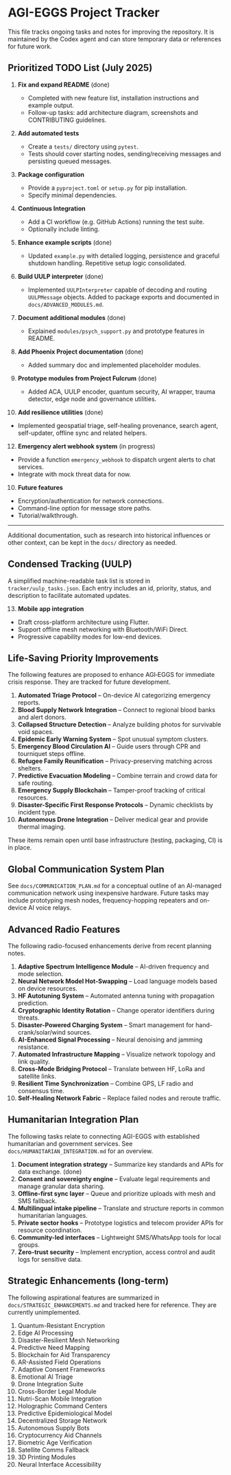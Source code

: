 # AGI-EGGS Project Tracker

This file tracks ongoing tasks and notes for improving the repository. It is
maintained by the Codex agent and can store temporary data or references for
future work.

## Prioritized TODO List (July 2025)

1. **Fix and expand README** (done)
   - Completed with new feature list, installation instructions and example output.
   - Follow-up tasks: add architecture diagram, screenshots and CONTRIBUTING guidelines.

2. **Add automated tests**
   - Create a `tests/` directory using `pytest`.
   - Tests should cover starting nodes, sending/receiving messages and
     persisting queued messages.

3. **Package configuration**
   - Provide a `pyproject.toml` or `setup.py` for pip installation.
   - Specify minimal dependencies.

4. **Continuous Integration**
   - Add a CI workflow (e.g. GitHub Actions) running the test suite.
   - Optionally include linting.

5. **Enhance example scripts** (done)
   - Updated `example.py` with detailed logging, persistence and graceful
     shutdown handling. Repetitive setup logic consolidated.

6. **Build UULP interpreter** (done)
   - Implemented `UULPInterpreter` capable of decoding and routing
     `UULPMessage` objects. Added to package exports and documented in
     `docs/ADVANCED_MODULES.md`.

7. **Document additional modules** (done)
   - Explained `modules/psych_support.py` and prototype features in README.

8. **Add Phoenix Project documentation** (done)
   - Added summary doc and implemented placeholder modules.

9. **Prototype modules from Project Fulcrum** (done)
   - Added ACA, UULP encoder, quantum security, AI wrapper, trauma detector,
     edge node and governance utilities.

11. **Add resilience utilities** (done)
   - Implemented geospatial triage, self-healing provenance, search agent,
     self-updater, offline sync and related helpers.

12. **Emergency alert webhook system** (in progress)
   - Provide a function `emergency_webhook` to dispatch urgent alerts to chat services.
   - Integrate with mock threat data for now.

10. **Future features**
   - Encryption/authentication for network connections.
   - Command-line option for message store paths.
   - Tutorial/walkthrough.

---

Additional documentation, such as research into historical influences or other
context, can be kept in the `docs/` directory as needed.

## Condensed Tracking (UULP)
A simplified machine-readable task list is stored in `tracker/uulp_tasks.json`. Each entry includes an id, priority, status, and description to facilitate automated updates.

13. **Mobile app integration**
   - Draft cross-platform architecture using Flutter.
   - Support offline mesh networking with Bluetooth/WiFi Direct.
   - Progressive capability modes for low-end devices.


## Life-Saving Priority Improvements
The following features are proposed to enhance AGI‑EGGS for immediate crisis response. They are tracked for future development.

1. **Automated Triage Protocol** – On-device AI categorizing emergency reports.
2. **Blood Supply Network Integration** – Connect to regional blood banks and alert donors.
3. **Collapsed Structure Detection** – Analyze building photos for survivable void spaces.
4. **Epidemic Early Warning System** – Spot unusual symptom clusters.
5. **Emergency Blood Circulation AI** – Guide users through CPR and tourniquet steps offline.
6. **Refugee Family Reunification** – Privacy-preserving matching across shelters.
7. **Predictive Evacuation Modeling** – Combine terrain and crowd data for safe routing.
8. **Emergency Supply Blockchain** – Tamper-proof tracking of critical resources.
9. **Disaster-Specific First Response Protocols** – Dynamic checklists by incident type.
10. **Autonomous Drone Integration** – Deliver medical gear and provide thermal imaging.

These items remain open until base infrastructure (testing, packaging, CI) is in place.

## Global Communication System Plan
See `docs/COMMUNICATION_PLAN.md` for a conceptual outline of an AI-managed
communication network using inexpensive hardware. Future tasks may include
prototyping mesh nodes, frequency-hopping repeaters and on-device AI voice
relays.

## Advanced Radio Features
The following radio-focused enhancements derive from recent planning notes.
1. **Adaptive Spectrum Intelligence Module** – AI-driven frequency and mode selection.
2. **Neural Network Model Hot-Swapping** – Load language models based on device resources.
3. **HF Autotuning System** – Automated antenna tuning with propagation prediction.
4. **Cryptographic Identity Rotation** – Change operator identifiers during threats.
5. **Disaster-Powered Charging System** – Smart management for hand-crank/solar/wind sources.
6. **AI-Enhanced Signal Processing** – Neural denoising and jamming resistance.
7. **Automated Infrastructure Mapping** – Visualize network topology and link quality.
8. **Cross-Mode Bridging Protocol** – Translate between HF, LoRa and satellite links.
9. **Resilient Time Synchronization** – Combine GPS, LF radio and consensus time.
10. **Self-Healing Network Fabric** – Replace failed nodes and reroute traffic.

## Humanitarian Integration Plan
The following tasks relate to connecting AGI-EGGS with established humanitarian and government services. See `docs/HUMANITARIAN_INTEGRATION.md` for an overview.
1. **Document integration strategy** – Summarize key standards and APIs for data exchange. (done)
2. **Consent and sovereignty engine** – Evaluate legal requirements and manage granular data sharing.
3. **Offline-first sync layer** – Queue and prioritize uploads with mesh and SMS fallback.
4. **Multilingual intake pipeline** – Translate and structure reports in common humanitarian languages.
5. **Private sector hooks** – Prototype logistics and telecom provider APIs for resource coordination.
6. **Community-led interfaces** – Lightweight SMS/WhatsApp tools for local groups.
7. **Zero-trust security** – Implement encryption, access control and audit logs for sensitive data.

## Strategic Enhancements (long-term)
The following aspirational features are summarized in `docs/STRATEGIC_ENHANCEMENTS.md` and tracked here for reference. They are currently unimplemented.

1. Quantum-Resistant Encryption
2. Edge AI Processing
3. Disaster-Resilient Mesh Networking
4. Predictive Need Mapping
5. Blockchain for Aid Transparency
6. AR-Assisted Field Operations
7. Adaptive Consent Frameworks
8. Emotional AI Triage
9. Drone Integration Suite
10. Cross-Border Legal Module
11. Nutri-Scan Mobile Integration
12. Holographic Command Centers
13. Predictive Epidemiological Model
14. Decentralized Storage Network
15. Autonomous Supply Bots
16. Cryptocurrency Aid Channels
17. Biometric Age Verification
18. Satellite Comms Fallback
19. 3D Printing Modules
20. Neural Interface Accessibility
